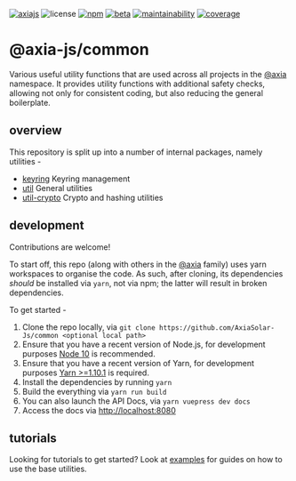 [![axiajs](https://img.shields.io/badge/axia-js-orange?logo=&style=flat-square)](https://axia.js.org)
![license](https://img.shields.io/badge/License-Apache%202.0-blue?logo=apache&style=flat-square)
[![npm](https://img.shields.io/npm/v/@axia-js/util?logo=npm&style=flat-square)](https://www.npmjs.com/package/@axia-js/util)
[![beta](https://img.shields.io/npm/v/@axia-js/util/beta?label=beta&logo=npm&style=flat-square)](https://www.npmjs.com/package/@axia-js/util)
[![maintainability](https://img.shields.io/codeclimate/maintainability-percentage/axia-js/common?logo=code-climate&style=flat-square)](https://codeclimate.com/github/axia-js/common)
[![coverage](https://img.shields.io/codeclimate/coverage/axia-js/common?logo=code-climate&style=flat-square)](https://codeclimate.com/github/axia-js/common)

# @axia-js/common

Various useful utility functions that are used across all projects in the [@axia](https://axia.js.org) namespace. It provides utility functions with additional safety checks, allowing not only for consistent coding, but also reducing the general boilerplate.

## overview

This repository is split up into a number of internal packages, namely utilities -

- [keyring](packages/keyring/) Keyring management
- [util](packages/util/) General utilities
- [util-crypto](packages/util-crypto/) Crypto and hashing utilities

## development

Contributions are welcome!

To start off, this repo (along with others in the [@axia](https://github.com/AxiaSolar-Js/) family) uses yarn workspaces to organise the code. As such, after cloning, its dependencies _should_ be installed via `yarn`, not via npm; the latter will result in broken dependencies.

To get started -

1. Clone the repo locally, via `git clone https://github.com/AxiaSolar-Js/common <optional local path>`
2. Ensure that you have a recent version of Node.js, for development purposes [Node 10](https://nodejs.org/en/) is recommended.
3. Ensure that you have a recent version of Yarn, for development purposes [Yarn >=1.10.1](https://yarnpkg.com/docs/install) is required.
4. Install the dependencies by running `yarn`
5. Build the everything via `yarn run build`
6. You can also launch the API Docs, via `yarn vuepress dev docs`
7. Access the docs via [http://localhost:8080](http://localhost:8080)

## tutorials

Looking for tutorials to get started? Look at [examples](https://axia.js.org/api/examples/keyring/) for guides on how to use the base utilities.
